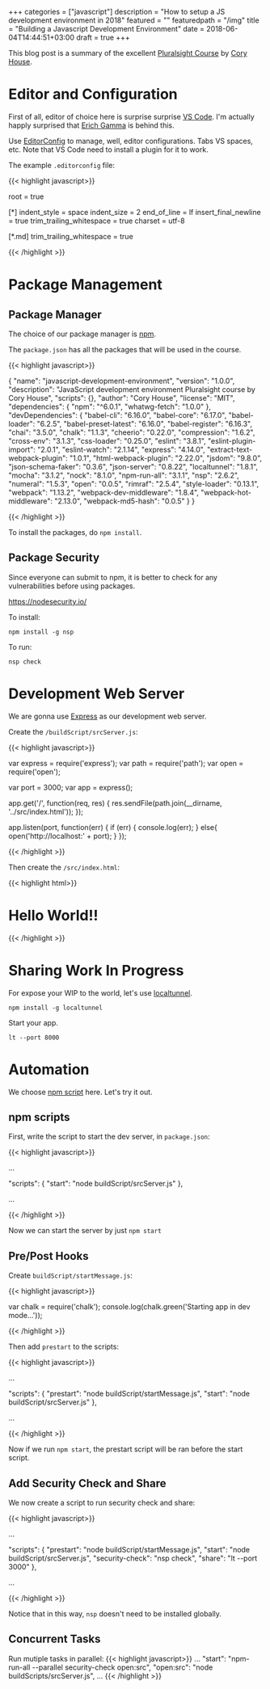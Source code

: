 +++
categories = ["javascript"]
description = "How to setup a JS development environment in 2018"
featured = ""
featuredpath = "/img"
title = "Building a Javascript Development Environment"
date = 2018-06-04T14:44:51+03:00
draft = true
+++

This blog post is a summary of the excellent [Pluralsight Course](https://app.pluralsight.com/library/courses/javascript-development-environment/table-of-contents) by [Cory House](https://twitter.com/housecor).

# Editor and Configuration

First of all, editor of choice here is surprise surprise [VS Code](https://code.visualstudio.com/). I'm actually happly surprised that [Erich Gamma](https://github.com/egamma) is behind this.

Use [EditorConfig](https://editorconfig.org/) to manage, well, editor configurations. Tabs VS spaces, etc. Note that VS Code need to install a plugin for it to work.

The example `.editorconfig` file:

{{< highlight javascript>}}

root = true

[*]
indent_style = space
indent_size = 2
end_of_line = lf
insert_final_newline = true
trim_trailing_whitespace = true
charset = utf-8

[*.md]
trim_trailing_whitespace = true

{{< /highlight >}}


# Package Management

## Package Manager

The choice of our package manager is [npm](https://www.npmjs.com/).

The `package.json` has all the packages that will be used in the course.

{{< highlight javascript>}}


{
  "name": "javascript-development-environment",
  "version": "1.0.0",
  "description": "JavaScript development environment Pluralsight course by Cory House",
  "scripts": {},
  "author": "Cory House",
  "license": "MIT",
  "dependencies": {
    "npm": "^6.0.1",
    "whatwg-fetch": "1.0.0"
  },
  "devDependencies": {
    "babel-cli": "6.16.0",
    "babel-core": "6.17.0",
    "babel-loader": "6.2.5",
    "babel-preset-latest": "6.16.0",
    "babel-register": "6.16.3",
    "chai": "3.5.0",
    "chalk": "1.1.3",
    "cheerio": "0.22.0",
    "compression": "1.6.2",
    "cross-env": "3.1.3",
    "css-loader": "0.25.0",
    "eslint": "3.8.1",
    "eslint-plugin-import": "2.0.1",
    "eslint-watch": "2.1.14",
    "express": "4.14.0",
    "extract-text-webpack-plugin": "1.0.1",
    "html-webpack-plugin": "2.22.0",
    "jsdom": "9.8.0",
    "json-schema-faker": "0.3.6",
    "json-server": "0.8.22",
    "localtunnel": "1.8.1",
    "mocha": "3.1.2",
    "nock": "8.1.0",
    "npm-run-all": "3.1.1",
    "nsp": "2.6.2",
    "numeral": "1.5.3",
    "open": "0.0.5",
    "rimraf": "2.5.4",
    "style-loader": "0.13.1",
    "webpack": "1.13.2",
    "webpack-dev-middleware": "1.8.4",
    "webpack-hot-middleware": "2.13.0",
    "webpack-md5-hash": "0.0.5"
  }
}

{{< /highlight >}}

To install the packages, do `npm install`.

## Package Security

Since everyone can submit to npm, it is better to check for any vulnerabilities before using packages.

https://nodesecurity.io/

To install:

`npm install -g nsp`

To run:

`nsp check`

# Development Web Server

We are gonna use [Express](https://expressjs.com/) as our development web server.

Create the `/buildScript/srcServer.js`:

{{< highlight javascript>}}

var express = require('express');
var path = require('path');
var open = require('open');

var port = 3000;
var app = express();

app.get('/', function(req, res) {
  res.sendFile(path.join(__dirname, '../src/index.html'));
});

app.listen(port, function(err) {
  if (err) {
    console.log(err);
  } else{
    open('http://localhost:' + port);
  }
});

{{< /highlight >}}

Then create the `/src/index.html`:

{{< highlight html>}}

<html>
  <body>
    <h1>Hello World!!</h1>
  </body>
</html>

{{< /highlight >}}


# Sharing Work In Progress

For expose your WIP to the world, let's use [localtunnel](https://localtunnel.github.io/www/).

`npm install -g localtunnel`

Start your app.

`lt --port 8000`

# Automation

We choose [npm script](https://docs.npmjs.com/misc/scripts) here. Let's try it out.

## npm scripts

First, write the script to start the dev server, in `package.json`:

{{< highlight javascript>}}

...

"scripts": {
    "start": "node buildScript/srcServer.js"
  },
  
...  

{{< /highlight >}}

Now we can start the server by just `npm start`

## Pre/Post Hooks

Create `buildScript/startMessage.js`:

{{< highlight javascript>}}

var chalk = require('chalk');
console.log(chalk.green('Starting app in dev mode...'));

{{< /highlight >}}

Then add `prestart` to the scripts:

{{< highlight javascript>}}

...

"scripts": {
    "prestart": "node buildScript/startMessage.js", 
    "start": "node buildScript/srcServer.js"
  },
  
...  

{{< /highlight >}}

Now if we run `npm start`, the prestart script will be ran before the start script.

## Add Security Check and Share

We now create a script to run security check and share:

{{< highlight javascript>}}

...

"scripts": {
    "prestart": "node buildScript/startMessage.js", 
    "start": "node buildScript/srcServer.js",
    "security-check": "nsp check",
    "share": "lt --port 3000"
  },
  
...  

{{< /highlight >}}

Notice that in this way, `nsp` doesn't need to be installed globally.

## Concurrent Tasks

Run mutiple tasks in parallel:
{{< highlight javascript>}}
...
"start": "npm-run-all --parallel security-check open:src",
"open:src": "node buildScripts/srcServer.js",
...
{{< /highlight >}}
